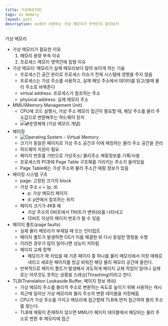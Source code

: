 ```yaml
---
title: 가상메모리란
tags: os memory
layout: post
description: os에서 사용하는 가상 메모리가 무엇인지 알아보자
---
```


가상 메모리

- 가상 메모리가 필요한 이유
  1. 메모리 용량 부속 이슈
  2. 프로세스 메모리 영역간에 침범 이슈
- 가상 메모리: 메모리가 실제 메모리보다 많아 보이게 하는 기술
  - 프로세스간 공간 분리로 프로세스 이슈가 전체 시스템에 영향을 주지 않음
  - 프로세스는 가상 주소를 사용하고, 실제 해당 주소에서 데이터를 읽고/쓸때 물리 주소로 바꿔준다
  - virtual address: 프로세스가 참조하는 주소
  - physical address: 실제 메모리 주소
- MMU(Memory Management Unit)
  - CPU에 코드 실행시, 가상 주소 메모리 접근이 필요할 때, 해당 주소를 물리 주소값으로 변환해주는 하드웨어 장치
  - ![💿운영체제 (가상 메모리 개념)](https://media.vlpt.us/images/sdk1926/post/60cb06ba-1fc1-4c9e-a34f-2d5e9db5b3b9/%E1%84%89%E1%85%B3%E1%84%8F%E1%85%B3%E1%84%85%E1%85%B5%E1%86%AB%E1%84%89%E1%85%A3%E1%86%BA%202021-05-03%20%E1%84%8B%E1%85%A9%E1%84%92%E1%85%AE%207.47.49.png)
- 페이징
  - ![Operating System - Virtual Memory](https://www.tutorialspoint.com/operating_system/images/virtual_memory.jpg)
  - 크기가 동일한 페이지로 가상 주소 공간과 이에 매칭하는 물리 주소 공간을 관리
  - 하드웨어 지원이 필요
  - 페이지 번호를 기반으로 가상주소/ 물리주소 매핑정보를 기록/사용
  - 프로세스의 PCB에 Page Table 구조체를 가리키는 주소가 들어있음
  - Page Table에는 가상 주소와 물리 주소간 매핑 정보가 있음
- 페이징 시스템 구조
  - page: 고정된 크기의 block
  - 가상 주소 v = (p, d)
    - p: 가상 메모리 페이지
    - d: p안에서 참조하는 위치
  - 페이지 크기가 4KB 예
    - 가상 주소의 0비트에서 11비트가 변위(d)를 나타내고
    - 12비트 이상이 페이지 번호가 될 수 있음
- 페이지 폴트(page faults)
  - 실제 물리 메모리가 부재일 때 뜨는 인터럽트
  - 페이지 폴트가 발생하면 OS가 이를 해결한 뒤 다시 동일한 명령을 수행
  - 이러한 경우가 많이 일어나면 성능이 저하됨
  - 페이지 교체 정책
    - 메모리가 꽉 차있을 때 기존 페이지 중 하나를 물리 메모리에서 저장 매체로 내리고 새로운 페이지를 방금 비워진 해당 물리 메모리 공간에 올린다.
  - 반복적으로 페이지 폴트가 발생해서 과도하게 페이지 교체 작업이 일어나 실제로는 아무것도 못하는 상황을 스레싱(Thrashing)이라고 한다.
- TLB(Translation Lookaside Buffer, 페이지 정보 캐쉬)
  - 가상 메모리 주소를 물리적 주소로 변환하는 속도로 높이기 위해 사용하는 캐시
  - 최근에 일어난 가상 메모리와 물리 주소의 변환 테이블을 저장해둠
  - CPU가 가상 주소를 가지고 메모리에 접근할때 TLB에 먼저 접근하여 물리 주소를 찾는다.
  - TLB에 매핑이 존재하지 않으면 MMU가 페이지 테이블에서 해당되는 물리 주소로 변환 후 메모리에 접근